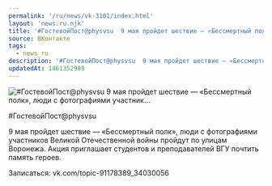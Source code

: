 ```yaml
---
permalink: '/ru/news/vk-3101/index.html'
layout: 'news.ru.njk'
title: '#ГостевойПост@physvsu  9 мая пройдет шествие — «Бессмертный полк», люди с фотографиями участник'
source: ВКонтакте
tags:
  - news_ru
description: '#ГостевойПост@physvsu  9 мая пройдет шествие — «Бессмертный полк», люди с фотографиями участник…'
updatedAt: 1461352989
---
```

![#ГостевойПост@physvsu  9 мая пройдет шествие — «Бессмертный полк», люди с фотографиями участник…](https://sun9-26.userapi.com/impf/c631420/v631420484/2a255/6zJFZgTEq64.jpg?size=971x546&quality=96&proxy=1&sign=8939b79b89eb25cfd0a40a1e2ddbb7c4&c_uniq_tag=cPOKPKmYc4Il90m_9_kllAobXaRFJ8B_48cQ0HIQgZE&type=album)

#ГостевойПост@physvsu

9 мая пройдет шествие — «Бессмертный полк», люди с фотографиями участников Великой Отечественной войны пройдут по улицам Воронежа. Акция приглашает студентов и преподавателей ВГУ почтить память героев.

Записаться: vk.com/topic-91178389_34030056

